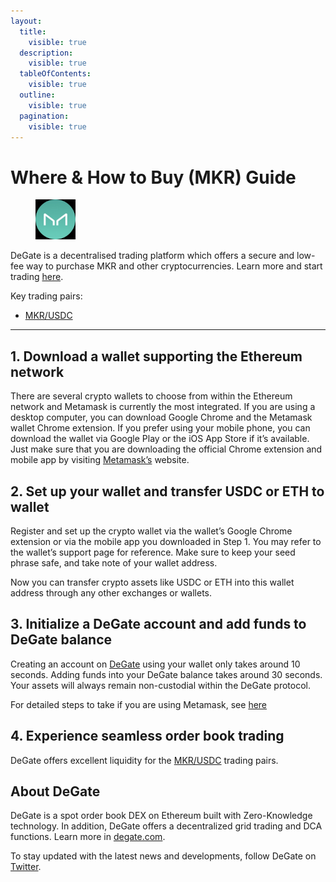 ```yaml
---
layout:
  title:
    visible: true
  description:
    visible: true
  tableOfContents:
    visible: true
  outline:
    visible: true
  pagination:
    visible: true
---
```


# Where & How to Buy (MKR) Guide

<figure><img src="../.gitbook/assets/mkr_0x9f8f72aa9304c8b593d555f12ef6589cc3a579a21702028621925.jpg" alt="MKR" width="64"><figcaption></figcaption></figure>

DeGate is a decentralised trading platform which offers a secure and low-fee way to purchase MKR and other cryptocurrencies. Learn more and start trading [here](https://app.degate.com/trade/USDC/0x9f8f72aa9304c8b593d555f12ef6589cc3a579a2?utm_source=howtobuy).&#x20;

Key trading pairs:

* [MKR/USDC](https://app.degate.com/trade/USDC/0x9f8f72aa9304c8b593d555f12ef6589cc3a579a2?utm_source=howtobuy)

***

## 1. Download a wallet supporting the Ethereum network

There are several crypto wallets to choose from within the Ethereum network and Metamask is currently the most integrated. If you are using a desktop computer, you can download Google Chrome and the Metamask wallet Chrome extension. If you prefer using your mobile phone, you can download the wallet via Google Play or the iOS App Store if it’s available. Just make sure that you are downloading the official Chrome extension and mobile app by visiting [Metamask’s](https://metamask.io/) website.

## 2. Set up your wallet and transfer USDC or ETH to wallet

Register and set up the crypto wallet via the wallet’s Google Chrome extension or via the mobile app you downloaded in Step 1. You may refer to the wallet’s support page for reference. Make sure to keep your seed phrase safe, and take note of your wallet address.&#x20;

Now you can transfer crypto assets like USDC or ETH into this wallet address through any other exchanges or wallets.

## 3. Initialize a DeGate account and add funds to DeGate balance

Creating an account on [DeGate](https://app.degate.com/?utm_source=MKR_howtobuy) using your wallet only takes around 10 seconds. Adding funds into your DeGate balance takes around 30 seconds. Your assets will always remain non-custodial within the DeGate protocol.

For detailed steps to take if you are using Metamask, see [here](https://docs.degate.com/v/product_en/main-features/wallet-connectivity/metamask)

## 4. Experience seamless order book trading

DeGate offers excellent liquidity for the [MKR/USDC](https://app.degate.com/trade/USDC/0x9f8f72aa9304c8b593d555f12ef6589cc3a579a2?utm_source=howtobuy) trading pairs.&#x20;

## About DeGate

DeGate is a spot order book DEX on Ethereum built with Zero-Knowledge technology. In addition, DeGate offers a decentralized grid trading and DCA functions.  Learn more in [degate.com](https://degate.com/?utm_source=MKR_howtobuy).

To stay updated with the latest news and developments, follow DeGate on [Twitter](https://twitter.com/degatedex).

